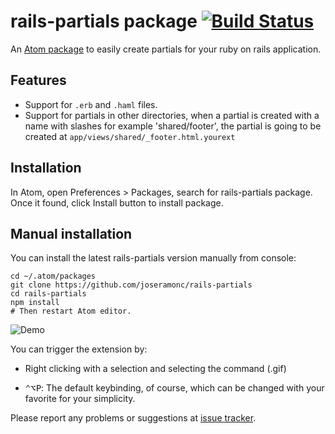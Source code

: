 # rails-partials package [![Build Status](https://travis-ci.org/joseramonc/rails-partials.svg?branch=master)](https://travis-ci.org/joseramonc/rails-partials)

An [Atom package](https://atom.io/packages/rails-partials) to easily create partials for your ruby on rails application.

## Features
* Support for `.erb` and `.haml` files.
* Support for partials in other directories, when a partial is created with a name with slashes for example 'shared/footer', the partial is going to be created at `app/views/shared/_footer.html.yourext`

## Installation

In Atom, open Preferences > Packages, search for rails-partials package. Once it found, click Install button to install package.

## Manual installation

You can install the latest rails-partials version manually from console:

    cd ~/.atom/packages
    git clone https://github.com/joseramonc/rails-partials
    cd rails-partials
    npm install
    # Then restart Atom editor.

![Demo](http://cl.ly/image/0g0E3L222d30/railsdemo.gif)

You can trigger the extension by:

* Right clicking with a selection and selecting the command (.gif)

* <kbd>⌃⌥P</kbd>: The default keybinding, of course, which can be changed with your favorite for your simplicity.

Please report any problems or suggestions at [issue tracker](https://github.com/joseramonc/rails-partials/issues/new).
